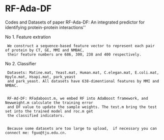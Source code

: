 # RF-Ada-DF
Codes and Datasets of paper RF-Ada-DF: An integrated predictor for identifying protein-protein interactions''


No 1. Feature extration


     We construct a sequence-based feature vector to represent each pair of protein by CT, GE, MMI and NMBAC,
     their feature numbers are 686, 300, 238 and 400 respectively.
     
     
No 2. Classifier
     
     
     Datasets: Matine.mat, Yeast.mat, Human.mat, C.elegan.mat, E.coli.mat, Hpylo.mat, Hsapi.mat, park_yeast
     and park_yeast. All datasets have 638-dimentional features by MMI and NMBAC.
     
     
     RF-Ad-DF: RFadaboost.m, we embed RF into AdaBoost framework, and Newweight.m calculate the training error
     and DF value to update the sample weights. The test.m bring the test set into the trained model and roc.m get 
     the classified indicators.
     
     
     Because some datasets are too large to upload,  if necessary you can connect me: fguo@tju.edu.cn.
